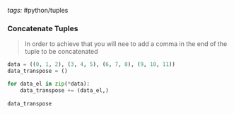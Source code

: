 _tags:_ #python/tuples
### Concatenate Tuples

> In order to achieve that you will nee to add a comma in the end of the tuple to be concatenated

```python
data = ((0, 1, 2), (3, 4, 5), (6, 7, 8), (9, 10, 11))
data_transpose = ()

for data_el in zip(*data):
    data_transpose += (data_el,)
    
data_transpose
```